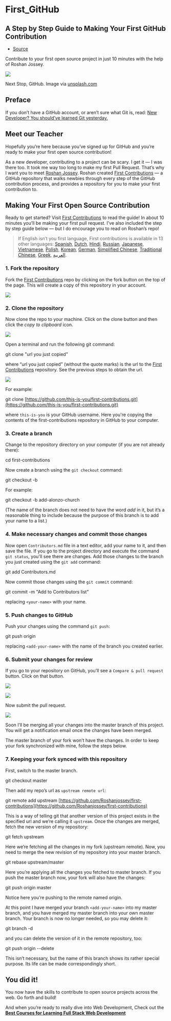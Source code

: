 # First\_GitHub

## A Step by Step Guide to Making Your First GitHub Contribution

* [Source](https://codeburst.io/a-step-by-step-guide-to-making-your-first-github-contribution-5302260a2940)

Contribute to your first open source project in just 10 minutes with the help of Roshan Jossey.



![](https://miro.medium.com/max/4928/1*YZA9KJvP5YEboTTnzDRoJg.jpeg)

Next Stop, GitHub. Image via [unsplash.com](https://unsplash.com/search/one?photo=-iRRwNrwo5o)

## Preface

If you don’t have a GitHub account, or aren’t sure what Git is, read: [New Developer? You should’ve learned Git yesterday.](https://codeburst.io/number-one-piece-of-advice-for-new-developers-ddd08abc8bfa)

## Meet our Teacher

Hopefully you’re here because you’ve signed up for GitHub and you’re ready to make your first open source contribution!

As a new developer, contributing to a project can be scary. I get it — I was there too. It took me way too long to make my first Pull Request. That’s why I want you to meet [Roshan Jossey](https://github.com/Roshanjossey). Roshan created [First Contributions](https://github.com/Roshanjossey/first-contributions) — a GitHub repository that walks newbies through every step of the GitHub contribution process, and provides a repository for you to make your first contribution to.

## Making Your First Open Source Contribution

Ready to get started? Visit [First Contributions](https://github.com/Roshanjossey/first-contributions) to read the guide! In about 10 minutes you’ll be making your first pull request. I’ve also included the step by step guide below — but I do encourage you to read on Roshan’s repo!

> If English isn’t you first language, First contributions is available in 13 other languages: [Spanish](https://github.com/Roshanjossey/first-contributions/blob/master/translations/README.es.md), [Dutch](https://github.com/Roshanjossey/first-contributions/blob/master/translations/README.nl.md), [Hindi](https://github.com/Roshanjossey/first-contributions/blob/master/translations/README.hi.md), [Russian](https://github.com/Roshanjossey/first-contributions/blob/master/translations/README.ru.md), [Japanese](https://github.com/Roshanjossey/first-contributions/blob/master/translations/README.ja.md), [Vietnamese](https://github.com/Roshanjossey/first-contributions/blob/master/translations/README.vn.md), [Polish](https://github.com/Roshanjossey/first-contributions/blob/master/translations/README.pl.md), [Korean](https://github.com/Roshanjossey/first-contributions/blob/master/translations/README.ko.md), [German](https://github.com/Roshanjossey/first-contributions/blob/master/translations/README.de.md), [Simplified Chinese](https://github.com/Roshanjossey/first-contributions/blob/master/translations/README.chs.md), [Traditional Chinese](https://github.com/Roshanjossey/first-contributions/blob/master/translations/README.cht.md), [Greek](https://github.com/Roshanjossey/first-contributions/blob/master/translations/README.gr.md), [العربية](https://github.com/Roshanjossey/first-contributions/blob/master/translations/README.ar.md).

### 1. Fork the repository

Fork the [First Contributions](https://github.com/Roshanjossey/first-contributions) repo by clicking on the fork button on the top of the page. This will create a copy of this repository in your account.


![](https://miro.medium.com/max/931/0*8NFC0LcrKJhDoQAG.png)

### 2. Clone the repository

Now clone the repo to your machine. Click on the clone button and then click the _copy to clipboard_ icon.



![](https://miro.medium.com/max/971/0*J4YiNCc3AOOUMYTT.png)

Open a terminal and run the following git command:

git clone "url you just copied"

where “url you just copied” \(without the quote marks\) is the url to the [First Contributions](https://github.com/Roshanjossey/first-contributions) repository. See the previous steps to obtain the url.



![](https://miro.medium.com/max/861/0*D3fowk-gRvjlMJjQ.png)

For example:

git clone [https://github.com/this-is-you/first-contributions.git](https://github.com/this-is-you/first-contributions.git)

where `this-is-you` is your GitHub username. Here you're copying the contents of the first-contributions repository in GitHub to your computer.

### 3. Create a branch

Change to the repository directory on your computer \(if you are not already there\):

cd first-contributions

Now create a branch using the `git checkout` command:

git checkout -b 

For example:

git checkout -b add-alonzo-church

\(The name of the branch does not need to have the word _add_ in it, but it’s a reasonable thing to include because the purpose of this branch is to add your name to a list.\)

### 4. Make necessary changes and commit those changes

Now open `Contributors.md` file in a text editor, add your name to it, and then save the file. If you go to the project directory and execute the command `git status`, you'll see there are changes. Add those changes to the branch you just created using the `git add` command:

git add Contributors.md

Now commit those changes using the `git commit` command:

git commit -m "Add  to Contributors list"

replacing `<your-name>` with your name.

### 5. Push changes to GitHub

Push your changes using the command `git push`:

git push origin 

replacing `<add-your-name>` with the name of the branch you created earlier.

### 6. Submit your changes for review

If you go to your repository on GitHub, you’ll see a `Compare & pull request` button. Click on that button.

![](https://miro.medium.com/max/30/0*F-LrOSu0kL3fO_Nt.png?q=20)

![](https://miro.medium.com/max/1400/0*F-LrOSu0kL3fO_Nt.png)

Now submit the pull request.



![](https://miro.medium.com/max/1400/0*T1wiLQV5w5X42w1i.png)

Soon I’ll be merging all your changes into the master branch of this project. You will get a notification email once the changes have been merged.

The master branch of your fork won’t have the changes. In order to keep your fork synchronized with mine, follow the steps below.

### 7. Keeping your fork synced with this repository

First, switch to the master branch.

git checkout master

Then add my repo’s url as `upstream remote url`:

git remote add upstream [https://github.com/Roshanjossey/first-contributions](https://github.com/Roshanjossey/first-contributions)

This is a way of telling git that another version of this project exists in the specified url and we’re calling it `upstream`. Once the changes are merged, fetch the new version of my repository:

git fetch upstream

Here we’re fetching all the changes in my fork \(upstream remote\). Now, you need to merge the new revision of my repository into your master branch.

git rebase upstream/master

Here you’re applying all the changes you fetched to master branch. If you push the master branch now, your fork will also have the changes:

git push origin master

Notice here you’re pushing to the remote named origin.

At this point I have merged your branch `<add-your-name>` into my master branch, and you have merged my master branch into your own master branch. Your branch is now no longer needed, so you may delete it:

git branch -d 

and you can delete the version of it in the remote repository, too:

git push origin --delete 

This isn’t necessary, but the name of this branch shows its rather special purpose. Its life can be made correspondingly short.

## You did it!

You now have the skills to contribute to open source projects across the web. Go forth and build!

And when you’re ready to really dive into Web Development, Check out the [**Best Courses for Learning Full Stack Web Development**](https://codeburst.io/best-udemy-courses-for-learning-full-stack-web-development-45e2bd3ec28b) 

<!--stackedit_data:
eyJoaXN0b3J5IjpbMTYxNTE0NTg2NF19
-->